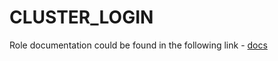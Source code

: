 # CLUSTER_LOGIN

Role documentation could be found in the following link - [docs](../../docs/cluster_login.md)
